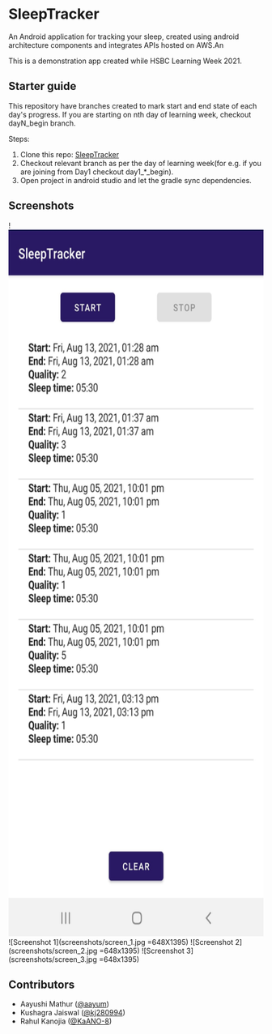 # SleepTracker
An Android application for tracking your sleep, created using android architecture components and integrates APIs hosted on AWS.An

This is a demonstration app created while HSBC Learning Week 2021.

## Starter guide

This repository have branches created to mark start and end state of each day's progress. If you are starting on nth day of learning week, checkout dayN_begin branch.

Steps:
1. Clone this repo: [SleepTracker](https://github.com/KaANO-8/SleepTracker)
2. Checkout relevant branch as per the day of learning week(for e.g. if you are joining from Day1 checkout day1_*_begin).
3. Open project in android studio and let the gradle sync dependencies.


## Screenshots

!<img src="https://github.com/KaANO-8/SleepTracker/blob/project_starter/screenshots/screen_1.jpg" width="648" height="1395">
![Screenshot 1](screenshots/screen_1.jpg =648X1395)
![Screenshot 2](screenshots/screen_2.jpg =648x1395)
![Screenshot 3](screenshots/screen_3.jpg =648x1395)

## Contributors

- Aayushi Mathur ([@aayum](https://github.com/aayum))
- Kushagra Jaiswal ([@kj280994](https://github.com/kj280994))
- Rahul Kanojia ([@KaANO-8](https://github.com/KaANO-8))

